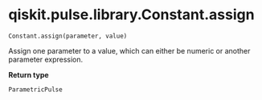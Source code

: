 # qiskit.pulse.library.Constant.assign

`Constant.assign(parameter, value)`

Assign one parameter to a value, which can either be numeric or another parameter expression.

**Return type**

`ParametricPulse`
